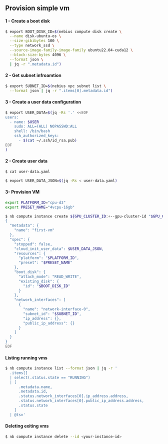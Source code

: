 ## Provision simple vm

#### 1 - Create a boot disk
```bash
$ export BOOT_DISK_ID=$(nebius compute disk create \
  --name disk-ubuntu-os \
  --size-gibibytes 100 \
  --type network_ssd \
  --source-image-family-image-family ubuntu22.04-cuda12 \
  --block-size-bytes 4096 \
  --format json \
  | jq -r ".metadata.id")
```

#### 2 - Get subnet infroamtion
```bash
$ export SUBNET_ID=$(nebius vpc subnet list \
  --format json | jq -r ".items[0].metadata.id")
```

#### 3 - Create a user data configuration
```bash
$ export USER_DATA=$(jq -Rs '.' <<EOF
users:
  - name: $USER
    sudo: ALL=(ALL) NOPASSWD:ALL
    shell: /bin/bash
    ssh_authorized_keys:
      - $(cat ~/.ssh/id_rsa.pub)
EOF
)
```

#### 2 - Create user data
```bash
$ cat user-data.yaml
```

```bash
$ export USER_DATA_JSON=$(jq -Rs < user-data.yaml)
```

#### 3- Provision VM
```bash
export PLATFORM_ID="cpu-d3"
export PRESET_NAME="4vcpu-16gb"
```

```bash
$ nb compute instance create ${GPU_CLUSTER_ID:+--gpu-cluster-id "$GPU_CLUSTER_ID"} - <<EOF
{
  "metadata": {
    "name": "first-vm"
  },
  "spec": {
    "stopped": false,
    "cloud_init_user_data": $USER_DATA_JSON,
    "resources": {
      "platform": "$PLATFORM_ID",
      "preset": "$PRESET_NAME"
    },
    "boot_disk": {
      "attach_mode": "READ_WRITE",
      "existing_disk": {
        "id": "$BOOT_DISK_ID"
      }
    },
    "network_interfaces": [
      {
        "name": "network-interface-0",
        "subnet_id": "$SUBNET_ID",
        "ip_address": {},
        "public_ip_address": {}
      }
    ]
  }
}
EOF
```


#### Listing running vms
```bash
$ nb compute instance list --format json | jq -r '
  .items[] 
  | select(.status.state == "RUNNING") 
  | [
      .metadata.name, 
      .metadata.id,
      .status.network_interfaces[0].ip_address.address, 
      .status.network_interfaces[0].public_ip_address.address, 
      .status.state
    ] 
  | @tsv'
```

#### Deleting exiting vms
```bash
$ nb compute instance delete --id <your-instance-id>
```